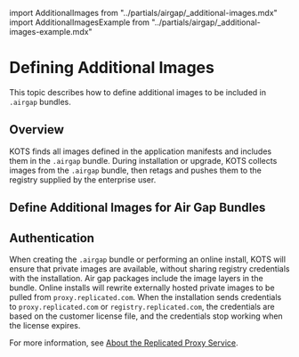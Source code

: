import AdditionalImages from "../partials/airgap/_additional-images.mdx"
import AdditionalImagesExample from "../partials/airgap/_additional-images-example.mdx"

# Defining Additional Images

This topic describes how to define additional images to be included in `.airgap` bundles.

## Overview

KOTS finds all images defined in the application manifests and includes them in the `.airgap` bundle. During installation or upgrade, KOTS collects images from the `.airgap` bundle, then retags and pushes them to the registry supplied by the enterprise user.

## Define Additional Images for Air Gap Bundles

<AdditionalImages/>

<AdditionalImagesExample/>

## Authentication

When creating the `.airgap` bundle or performing an online install, KOTS will ensure that private images are available, without sharing registry credentials with the installation.
Air gap packages include the image layers in the bundle. Online installs will rewrite externally hosted private images to be pulled from `proxy.replicated.com`.
When the installation sends credentials to `proxy.replicated.com` or `registry.replicated.com`, the credentials are based on the customer license file, and the credentials stop working when the license expires.

For more information, see [About the Replicated Proxy Service](/vendor/private-images-about).